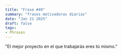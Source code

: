 ```yaml
---
title: "Frase #49"
summary: "frases motivadoras diarias"
date: "Jan 21 2025"
draft: false
tags:
- Phrases
---
```


"El mejor proyecto en el que trabajarás eres tú mismo."
